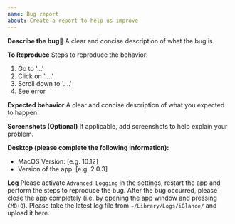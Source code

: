 ```yaml
---
name: Bug report
about: Create a report to help us improve
---
```


**Describe the bug🐛**
A clear and concise description of what the bug is.

**To Reproduce**
Steps to reproduce the behavior:

1. Go to '...'
2. Click on '....'
3. Scroll down to '....'
4. See error

**Expected behavior**
A clear and concise description of what you expected to happen.

**Screenshots (Optional)**
If applicable, add screenshots to help explain your problem.

**Desktop (please complete the following information):**

- MacOS Version: [e.g. 10.12]
- Version of the app: [e.g. 2.0.3]

**Log**
Please activate `Advanced Logging` in the settings, restart the app and perform the steps to reproduce the bug.
After the bug occurred, please close the app completely (i.e. by opening the app window and pressing `CMD+Q`).
Please take the latest log file from `~/Library/Logs/iGlance/` and upload it here.

